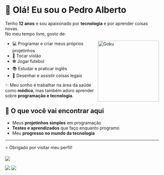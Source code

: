 # 👋 Olá! Eu sou o Pedro Alberto


Tenho **12 anos** e sou apaixonado por **tecnologia** e por aprender coisas novas.  
No meu tempo livre, gosto de:

<img src="https://i.imgur.com/Um07oLL.jpg" align="right" alt="Goku" width="200">

- 💻 Programar e criar meus próprios projetinhos  
- 🎸 Tocar violão  
- ⚽ Jogar futebol  
- 📚 Estudar e praticar inglês  
- 🎨 Desenhar e assistir coisas legais  

✨ Meu sonho é trabalhar na área da saúde como **médico**, mas também adoro aprender sobre **programação e tecnologia**.  

## 🚀 O que você vai encontrar aqui
- Meus **projetinhos simples** em programação  
- **Testes e aprendizados** que faço enquanto programo  
- Meu **progresso no mundo da tecnologia**  

---

⭐ Obrigado por visitar meu perfil!  

<div class="statics">

![](http://github-profile-summary-cards.vercel.app/api/cards/profile-details?username=Pedroalberto0808&theme=monokai)  

![](http://github-profile-summary-cards.vercel.app/api/cards/most-commit-language?username=Pedroalberto0808&theme=monokai)  ![](http://github-profile-summary-cards.vercel.app/api/cards/stats?username=Pedroalberto0808&theme=monokai)


</div>









    

